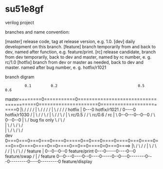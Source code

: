su51e8gf
========

verilog project


branches and name convention:

[master]  release code, tag at release version, e.g. 1.0.
[dev]     daily development on this branch.
[feature] branch temporarily from and back to dev, named after function, e.g. feature/print.
[rc]      release candidate, branch from dev temporarily, back to dev and master, named by rc number, e. g. rc/1.0
[hotfix]  branch from dev or master as needed, back to dev and master. named after bug number, e. g. hotfix/r1021

branch digram

             0.1         0.2                                     0.5                                            0.6
master========0===========0=======================================0=====================0========================0
              |\         /                                       /                     /                        /
              | \       /                                       /                     /                        /
              |  \     /                                       /                     /                        /
hotfix        |   0---0 hotfix/r1021                          /                0----0  hotfix/r1030          /
              |        \                                     /                /      \                      /
              |         \                                   /                /        \                    /
              |          \                   rc/0.5        /                /          \           rc/0.6 /
rc            |           \                  0--0---0--0--0                /            \          0--0--0
              |            \                / bug fix only \              /              \        /       \
              |             \              /                \            /                \      /         \
              |              \            /                  \          /                  \    /           \
dev           0===0===0===0===0====0=====0==0===0====0====0===0====0===0==0====0====0==0====0==0==0====0=0===0====>
                  |\              /                   \                       /               /
                  | \            /                     \                     /               /
                  |  \          /                       \                   /               /
feature           |   0--0--0--0 feature/print           0---0-----0----0--0 feature/swap  /
                  |                                                                       /
feature           0--0---0----0--0----0-----0--0---0--------0---0---------0----0---------0
                        feature/display
